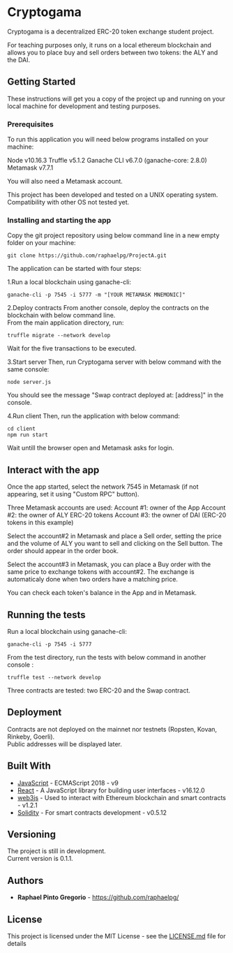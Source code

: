 # Cryptogama

Cryptogama is a decentralized ERC-20 token exchange student project.

For teaching purposes only, it runs on a local ethereum blockchain and allows you to place buy and sell orders between two tokens: the ALY and the DAI.

## Getting Started

These instructions will get you a copy of the project up and running on your local machine for development and testing purposes.  


### Prerequisites

To run this application you will need below programs installed on your machine:

Node v10.16.3
Truffle v5.1.2
Ganache CLI v6.7.0 (ganache-core: 2.8.0)
Metamask v7.7.1

You will also need a Metamask account.

This project has been developed and tested on a UNIX operating system.  
Compatibility with other OS not tested yet.


### Installing and starting the app

Copy the git project repository using below command line in a new empty folder on your machine:

```
git clone https://github.com/raphaelpg/ProjectA.git
```

The application can be started with four steps:

1.Run a local blockchain using ganache-cli:

```
ganache-cli -p 7545 -i 5777 -m "[YOUR METAMASK MNEMONIC]"
```

2.Deploy contracts
From another console, deploy the contracts on the blockchain with below command line.  
From the main application directory, run:

```
truffle migrate --network develop
```
Wait for the five transactions to be executed.


3.Start server
Then, run Cryptogama server with below command with the same console:

```
node server.js
```
You should see the message "Swap contract deployed at: [address]" in the console.


4.Run client
Then, run the application with below command:

```
cd client
npm run start
```
Wait untill the browser open and Metamask asks for login.


## Interact with the app

Once the app started, select the network 7545 in Metamask (if not appearing, set it using "Custom RPC" button).

Three Metamask accounts are used:
	Account #1: owner of the App
	Account #2: the owner of ALY ERC-20 tokens
	Account #3: the owner of DAI (ERC-20 tokens in this example)

Select the account#2 in Metamask and place a Sell order, setting the price and the volume of ALY you want to sell and clicking on the Sell button.
The order should appear in the order book.

Select the account#3 in Metamask, you can place a Buy order with the same price to exchange tokens with account#2.
The exchange is automaticaly done when two orders have a matching price.

You can check each token's balance in the App and in Metamask.


## Running the tests

Run a local blockchain using ganache-cli:

```
ganache-cli -p 7545 -i 5777
```

From the test directory, run the tests with below command in another console :

```
truffle test --network develop
```

Three contracts are tested: two ERC-20 and the Swap contract.


## Deployment

Contracts are not deployed on the mainnet nor testnets (Ropsten, Kovan, Rinkeby, Goerli).  
Public addresses will be displayed later.


## Built With

* [JavaScript](https://developer.mozilla.org/en-US/docs/Web/JavaScript) - ECMAScript 2018 - v9  
* [React](https://reactjs.org/) - A JavaScript library for building user interfaces - v16.12.0  
* [web3js](https://web3js.readthedocs.io/en/v1.2.1/web3.html) - Used to interact with Ethereum blockchain and smart contracts - v1.2.1  
* [Solidity](https://solidity.readthedocs.io/en/v0.6.0/#) - For smart contracts development - v0.5.12  


## Versioning

The project is still in development.  
Current version is 0.1.1.  


## Authors

* **Raphael Pinto Gregorio** - https://github.com/raphaelpg/


## License

This project is licensed under the MIT License - see the [LICENSE.md](LICENSE.md) file for details